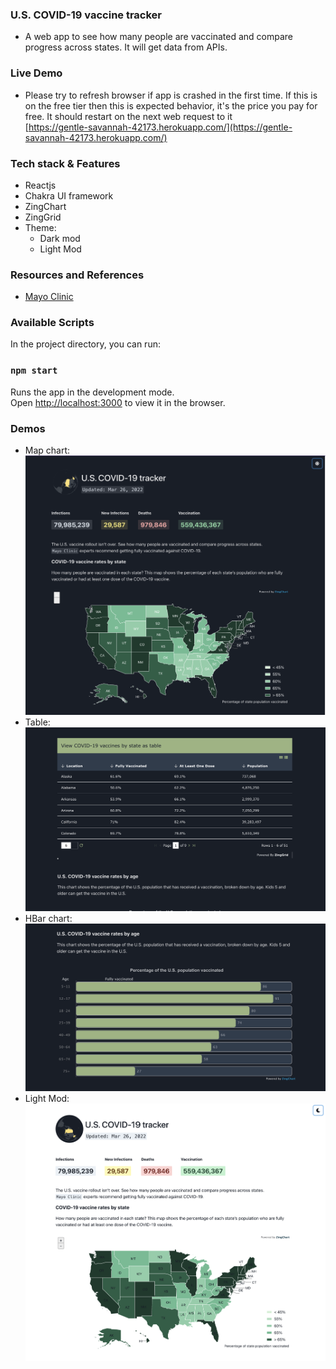 ### U.S. COVID-19 vaccine tracker 
- A web app to see how many people are vaccinated and compare progress across states. It will get data from APIs.
### Live Demo
- Please try to refresh browser if app is crashed in the first time. If this is on the free tier then this is expected behavior, it's the price you pay for free. It should restart on the next web request to it \
[https://gentle-savannah-42173.herokuapp.com/](https://gentle-savannah-42173.herokuapp.com/)
### Tech stack & Features
- Reactjs
- Chakra UI framework
- ZingChart
- ZingGrid
- Theme:
  - Dark mod
  - Light Mod

### Resources and References
- [Mayo Clinic](https://www.mayoclinic.org/coronavirus-covid-19/vaccine-tracker)

### Available Scripts

In the project directory, you can run:

### `npm start`

Runs the app in the development mode.<br />
Open [http://localhost:3000](http://localhost:3000) to view it in the browser.

### Demos
- Map chart:\
![alt text](https://github.com/breezyltv/pint-demo/blob/master/demos/ss0.png?raw=true)
- Table:\
![alt text](https://github.com/breezyltv/pint-demo/blob/master/demos/ss1.png?raw=true)
- HBar chart:\
![alt text](https://github.com/breezyltv/pint-demo/blob/master/demos/ss2.png?raw=true)
- Light Mod:\
![alt text](https://github.com/breezyltv/pint-demo/blob/master/demos/ss3.png?raw=true)
